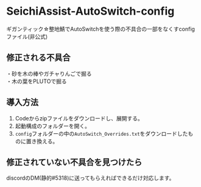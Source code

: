 # SeichiAssist-AutoSwitch-config
ギガンティック☆整地鯖でAutoSwitchを使う際の不具合の一部をなくすconfigファイル(非公式)

## 修正される不具合
・砂を木の棒やガチャりんごで掘る  
・木の葉をPLUTOで掘る

## 導入方法
1. Codeからzipファイルをダウンロードし、展開する。
2. 起動構成のフォルダーを開く。
3. `config`フォルダーの中の`AutoSwitch_Overrides.txt`をダウンロードしたものに置き換える。

## 修正されていない不具合を見つけたら
discordのDM(静的#5318)に送ってもらえればできるだけ対応します。
